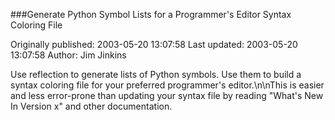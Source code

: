 ###Generate Python Symbol Lists for a Programmer's Editor Syntax Coloring File

Originally published: 2003-05-20 13:07:58
Last updated: 2003-05-20 13:07:58
Author: Jim Jinkins

Use reflection to generate lists of Python symbols.  Use them to build a syntax coloring file for your preferred programmer's editor.\n\nThis is easier and less error-prone than updating your syntax file by reading "What's New In Version x" and other documentation.